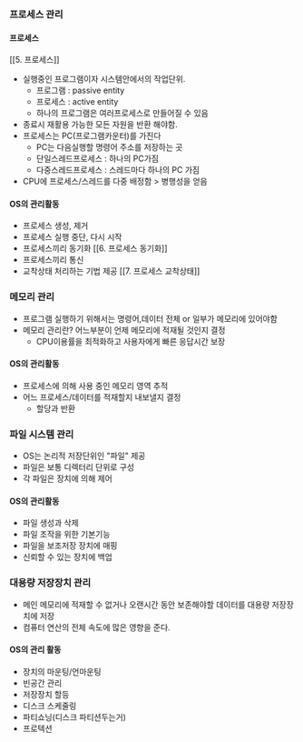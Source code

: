### 프로세스 관리
#### 프로세스
[[5. 프로세스]]
- 실행중인 프로그램이자 시스템안에서의 작업단위.
	- 프로그램 : passive entity
	- 프로세스 : active entity
	- 하나의 프로그램은 여러프로세스로 만들어질 수 있음
- 종료시 재활용 가능한 모든 자원을 반환 해야함.
- 프로세스는 PC(프로그램카운터)를 가진다
	- PC는 다음실행할 명령어 주소를 저장하는 곳
	- 단일스레드프로세스 : 하나의 PC가짐
	- 다중스레드프로세스 : 스레드마다 하나의 PC 가짐
- CPU에 프로세스/스레드를 다중 배정함 > 병행성을 얻음
#### OS의 관리활동
- 프로세스 생성, 제거
- 프로세스 실행 중단, 다시 시작
- 프로세스끼리 동기화 [[6. 프로세스 동기화]]
- 프로세스끼리 통신
- 교착상태 처리하는 기법 제공 [[7. 프로세스 교착상태]]

### 메모리 관리
- 프로그램 실행하기 위해서는 명령어,데이터 전체 or 일부가 메모리에 있어야함
- 메모리 관리란? 어느부분이 언제 메모리에 적재될 것인지 결정
	- CPU이용률을 최적화하고 사용자에게 빠른 응답시간 보장
#### OS의 관리활동
- 프로세스에 의해 사용 중인 메모리 영역 추적
- 어느 프로세스/데이터를 적재할지 내보낼지 결정
	- 할당과 반환

### 파일 시스템 관리
- OS는 논리적 저장단위인 "파일" 제공
- 파일은 보통 디렉터리 단위로 구성
- 각 파일은 장치에 의해 제어
#### OS의 관리활동
- 파일 생성과 삭제
- 파일 조작을 위한 기본기능
- 파일을 보조저장 장치에 매핑
- 신뢰할 수 있는 장치에 백업

### 대용량 저장장치 관리
- 메인 메모리에 적재할 수 없거나 오랜시간 동안 보존해야할 데이터를 대용량 저장장치에 저장
- 컴퓨터 연산의 전체 속도에 많은 영향을 준다.
#### OS의 관리 활동
- 장치의 마운팅/언마운팅
- 빈공간 관리
- 저장장치 할등
- 디스크 스케줄링
- 파티쇼닝(디스크 파티션두는거)
- 프로텍션